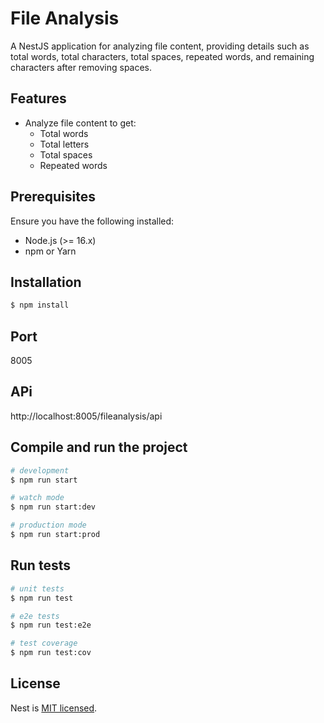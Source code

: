 # File Analysis

A NestJS application for analyzing file content, providing details such as total words, total characters, total spaces, repeated words, and remaining characters after removing spaces.

## Features

- Analyze file content to get:
  - Total words
  - Total letters
  - Total spaces
  - Repeated words

## Prerequisites

Ensure you have the following installed:
- Node.js (>= 16.x)
- npm or Yarn

## Installation

```bash
$ npm install
```
## Port
  8005
## APi
  http://localhost:8005/fileanalysis/api

## Compile and run the project

```bash
# development
$ npm run start

# watch mode
$ npm run start:dev

# production mode
$ npm run start:prod
```

## Run tests

```bash
# unit tests
$ npm run test

# e2e tests
$ npm run test:e2e

# test coverage
$ npm run test:cov
```

## License

Nest is [MIT licensed](https://github.com/nestjs/nest/blob/master/LICENSE).
